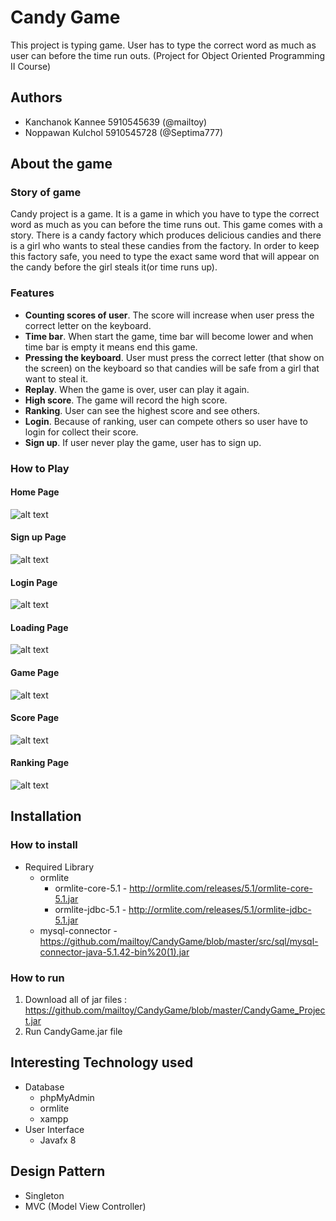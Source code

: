 # **Candy Game**
This project is typing game. User has to type the correct word as much as user can before the time run outs.
(Project for Object Oriented Programming II Course)

## **Authors**
- Kanchanok Kannee 5910545639 (@mailtoy)
- Noppawan Kulchol 5910545728 (@Septima777)

## **About the game**

### **Story of game**
Candy project is a game. It is a game in which you have to type the correct word as much as you can before 
the time runs out. This game comes with a story. There is a candy factory which produces delicious candies
and there is a girl who wants to steal these candies from the factory. In order to keep this factory safe,
you need to type the exact same word that will appear on the candy before the girl steals it(or time runs up).

### **Features**
- **Counting scores of user**. The score will increase when user press the correct letter on the keyboard.
- **Time bar**. When start the game, time bar will become lower and when time bar is empty it means end this game. 
- **Pressing the keyboard**. User must press the correct letter (that show on the screen) on the keyboard so that
candies will be safe from a girl that want to steal it.
- **Replay**. When the game is over, user can play it again.
- **High score**. The game will record the high score.
- **Ranking**. User can see the highest score and see others.
- **Login**. Because of ranking, user can compete others so user have to login for collect their score.
- **Sign up**. If user never play the game, user has to sign up.

### **How to Play**

#### **Home Page**
![alt text](https://github.com/mailtoy/CandyGame/blob/master/src/resource/homePage.jpg)

#### **Sign up Page**
![alt text](https://github.com/mailtoy/CandyGame/blob/master/src/resource/signupPage.jpg)

#### **Login Page**
![alt text](https://github.com/mailtoy/CandyGame/blob/master/src/resource/loginPage.jpg)

#### **Loading Page**
![alt text](https://github.com/mailtoy/CandyGame/blob/master/src/resource/loadingPage.jpg)

#### **Game Page**
![alt text](https://github.com/mailtoy/CandyGame/blob/master/src/resource/gamePage.jpg)

#### **Score Page**
![alt text](https://github.com/mailtoy/CandyGame/blob/master/src/resource/scorePage.jpg)

#### **Ranking  Page**
![alt text](https://github.com/mailtoy/CandyGame/blob/master/src/resource/Screen%20Shot%202561-05-14%20at%201.06.03%20PM.png)
## Installation
### How to install
- Required Library
   * ormlite
      * ormlite-core-5.1 - http://ormlite.com/releases/5.1/ormlite-core-5.1.jar
      * ormlite-jdbc-5.1 - http://ormlite.com/releases/5.1/ormlite-jdbc-5.1.jar
   * mysql-connector - https://github.com/mailtoy/CandyGame/blob/master/src/sql/mysql-connector-java-5.1.42-bin%20(1).jar

### How to run
 1. Download all of jar files : https://github.com/mailtoy/CandyGame/blob/master/CandyGame_Project.jar
 2. Run CandyGame.jar file

## **Interesting Technology used**
 - Database
      - phpMyAdmin
      - ormlite
      - xampp
 - User Interface
      - Javafx 8

## Design Pattern
 - Singleton
 - MVC (Model View Controller)
